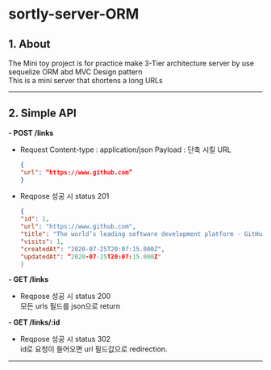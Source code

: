 # sortly-server-ORM

## 1. About

The Mini toy project is for practice make 3-Tier architecture server by use sequelize ORM abd MVC Design pattern</br>
This is a mini server that shortens a long URLs

---

## 2. Simple API

**- POST /links** </br>

- Request
  Content-type : application/json
  Payload : 단축 시킬 URL

  ```json
  {
  "url": “https://www.github.com”
  }
  ```

- Reqpose
  성공 시 status 201
  ```json
  {
  "id": 1,
  "url": "https://www.github.com",
  "title": "The world’s leading software development platform · GitHub",
  "visits": 1,
  "createdAt": "2020-07-25T20:07:15.000Z",
  "updatedAt": “2020-07-25T20:07:15.000Z"
  }
  ```

**- GET /links** </br>

- Reqpose
  성공 시 status 200</br>
  모든 urls 필드를 json으로 return

**- GET /links/:id** </br>

- Reqpose
  성공 시 status 302</br>
  id로 요청이 들어오면 url 필드값으로 redirection.

---
